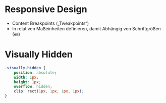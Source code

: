 # Responsive Design

* Content Breakpoints („Tweakpoints“)
* In relativen Maßeinheiten definieren, damit Abhängig von Schriftgrößen (`em`)

# Visually Hidden

```css
.visually-hidden {
	position: absolute;
	width: 1px;
	height: 1px;
	overflow: hidden;
	clip: rect(1px, 1px, 1px, 1px);
}
```